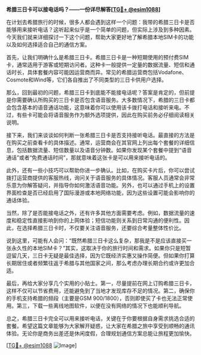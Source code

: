 **希腊三日卡可以接电话吗？——一份详尽解答[[TG💪+ @esim1088](https://t.me/s/esim1088)]**

在计划去希腊旅行的时候，很多人都会遇到这样一个问题：我带的希腊三日卡是否能够用来接听电话？这听起来似乎是一个简单的问题，但实际上涉及到多种因素。今天我们就来详细探讨一下这个问题，帮助大家更好地了解希腊本地SIM卡的功能以及如何选择适合自己的通信方案。

首先，让我们明确什么是希腊三日卡。希腊三日卡是一种短期使用的预付费SIM卡，通常适用于游客或短期访问者。这种卡一般提供一定量的数据流量、短信和通话时长，具体套餐内容可能因运营商而异。常见的希腊运营商包括Vodafone、Cosmote和Wind等，它们各自推出了不同类型的三日卡供用户选择。

那么，回到最初的问题，希腊三日卡到底能不能接电话呢？答案是肯定的，但前提是你需要确认所购买的三日卡是否包含语音服务。大多数情况下，希腊的三日卡都会包含基本的语音通话功能，这意味着你可以使用该卡拨打电话和接听来电。不过，有些卡可能会将语音服务作为额外选项提供，因此在购买前务必仔细阅读相关说明。

接下来，我们来谈谈如何判断一张希腊三日卡是否支持接听电话。最直接的方法是在购买之前查看卡的具体描述。通常，运营商会在其官网上列出每个套餐的详细信息，包括数据流量、短信数量以及语音分钟数。如果你发现某个套餐中提到“语音通话”或者“免费通话时间”，那就意味着这张卡是可以用来接听电话的。

此外，还有一些小技巧可以帮助你进一步确认。比如，在购买卡片后，你可以尝试拨打运营商提供的客服热线，询问关于语音服务的具体情况。客服人员通常会非常乐意为你解答疑问，并指导你如何激活语音功能。另外，也可以通过手机上的设置界面检查是否已经启用了国际漫游或本地网络功能，因为这些设置可能会影响你的通话体验。

当然，除了是否能接电话之外，还有许多其他方面需要考虑。例如，数据流量的速度和稳定性直接影响到你的上网体验；短信功能则关系到日常沟通的便利性。因此，在选择希腊三日卡时，不仅要关注语音服务，还要综合考量整体性价比。

说到这里，可能有人会问：“既然希腊三日卡这么复杂，那我是不是应该直接买一张永久性的本地SIM卡？”其实，这取决于你的旅行时间和需求。如果你只是短暂逗留几天，三日卡无疑是最佳选择，因为它既经济实惠又操作简便。但如果你打算长期居住或者频繁往返于希腊与其他国家之间，那么考虑办理长期合约或许更加合适。

最后，再给大家分享几个实用的小贴士。第一，尽量提前在网上订购希腊三日卡，这样不仅可以节省费用，还能避免到了当地才发现库存不足的情况。第二，确保你的手机支持希腊的频段（主要是GSM 900/1800），否则即使买了卡也无法正常使用。第三，下载一些离线地图软件，以便在没有网络的情况下也能顺利导航。

总之，希腊三日卡完全可以用来接听电话，关键在于你要根据自身需求挑选合适的套餐。希望这篇文章能够为大家解开疑惑，让大家在希腊之旅中享受到顺畅的通讯体验。无论你是商务出差还是休闲度假，合理规划通信方案总能让旅程更加愉快。

[[TG💪+ @esim1088](https://t.me/s/esim1088) ![Image](https://i.postimg.cc/4NQfJmqS/Snipaste-2025-05-13-00-14-12.png)]